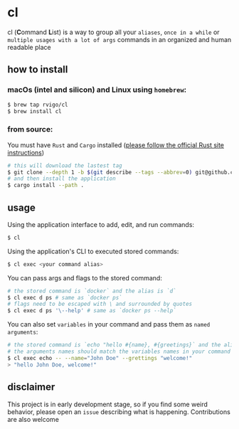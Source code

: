# cl

cl (**C**ommand **L**ist) is a way to group all your `aliases`, `once in a while` or `multiple usages with a lot of args` commands in an organized and human readable place

## how to install

### macOs (intel and silicon) and Linux using `homebrew`:

``` bash
$ brew tap rvigo/cl
$ brew install cl 
```

### from source:
You must have `Rust` and `Cargo` installed ([please follow the official Rust site instructions](https://www.rust-lang.org/tools/install))

  ``` bash
  # this will download the lastest tag 
  $ git clone --depth 1 -b $(git describe --tags --abbrev=0) git@github.com:rvigo/cl.git
  # and then install the application
  $ cargo install --path .
  ```

## usage

Using the application interface to add, edit, and run commands:
```bash
$ cl
```

Using the application's CLI to executed stored commands:
```bash
$ cl exec <your command alias>
```
You can pass args and flags to the stored command:
```bash
# the stored command is `docker` and the alias is `d`
$ cl exec d ps # same as `docker ps` 
# flags need to be escaped with \ and surrounded by quotes
$ cl exec d ps '\--help' # same as `docker ps --help` 
```

You can also set `variables` in your command and pass them as `named arguments`:
```bash
# the stored command is `echo "hello #{name}, #{greetings}` and the alias is `echo`
# the arguments names should match the variables names in your command
$ cl exec echo -- --name="John Doe" --grettings "welcome!" 
> "hello John Doe, welcome!"
```

## disclaimer
This project is in early development stage, so if you find some weird behavior, please open an `issue` describing what is happening. Contributions are also welcome
